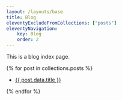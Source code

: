 ```yaml
---
layout: /layouts/base
title: Blog
eleventyExcludeFromCollections: ["posts"]
eleventyNavigation:
    key: Blog
    order: 2
---
```

This is a blog index page.

{% for post in collections.posts %}
    <ul>
        <li><a href="{{ post.url }}">{{ post.data.title }}</a></li>
    </ul>
{% endfor %}